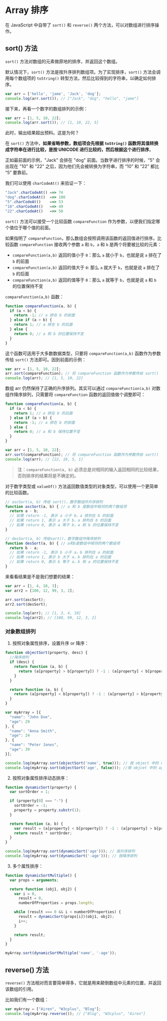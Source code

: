 Array 排序
===

在 JavaScript 中自带了 `sort()` 和 `reverse()` 两个方法，可以对数组进行排序操作。


## sort() 方法
`sort()` 方法对数组的元素做原地的排序，并返回这个数组。

默认情况下，`sort()` 方法是按升序排列数组项。为了实现排序，`sort()` 方法会调用每个数组项的 `toString()` 转型方法，然后比较得到的字符串，以确定如何排序。
```js
var arr = ['hello', 'jame', 'Jack', 'dog'];
console.log(arr.sort()); // ["Jack", "dog", "hello", "jame"]
```

接下来，再看一个数字的数组排列的示例：
```js
var arr = [1, 5, 10, 22];
console.log(arr.sort()); // [1, 10, 22, 5]
```

此时，输出结果超出预料。这是为何？

在 `sort()` 方法中，**如果省略参数，数组项会先根据 `toString()` 函数将其值转换成字符串在进行比较，是按 UNICODE 进行比较的，然后根据这个进行排序**。

正如最前面的示例，"Jack" 会排在 "dog" 前面。当数字进行排序的时候，"5" 会出现在 "10" 和 "22" 之后，因为他们先会被转换为字符串，而 “10” 和 “22” 都比 “5” 要靠前。

我们可以使用 `charCodeAt()` 来验证一下：
```js
"Jack".charCodeAt() ==> 74
"dog".charCodeAt()  ==> 100
"5".charCodeAt()    ==> 53
"10".charCodeAt()   ==> 49
"22".charCodeAt()   ==> 50
```

`sort()` 方法可以接受一个比较函数 `compareFunction` 作为参数，以便我们指定哪个值位于哪个值的前面。

如果指明了 `compareFunction`，那么数组会按照调用该函数的返回值进行排序。比较函数 `compareFunction` 接收两个参数 `a` 和 `b`，`a` 和 `b` 是两个将要被比较的元素：

- `compareFunction(a,b)` 返回的值小于 `0`：那么 `a` 就小于 `b`，也就是说 `a` 排在了 `b` 的前面
- `compareFunction(a,b)` 返回的值大于 `0`: 那么 `a` 就大于 `b`，也就是说 `a` 排在了 `b` 的后面
- `compareFunction(a,b)` 返回的值等于 `0`：那么 `a` 就等于 `b`，也就是说 `a` 和 `b` 的位置保持不变

`compareFunction(a,b)` 函数：
```js
function compareFunction(a, b) {
  if (a < b) {
    return -1; // a 排在 b 的前面
  } else if (a > b) {
    return 1; // a 排在 b 的后面
  } else {
    return 0; // a 和 b 的位置保持不变
  }
}
```

这个函数可适用于大多数数据类型，只要将 `compareFunction(a,b)` 函数作为参数传给 `sort()` 方法即可。因到前面的示例：
```js
var arr = [1, 5, 10, 22];
arr.sort(compareFunction); // 将 compareFunction 函数作为参数传给 sort()
console.log(arr); // [1, 5, 10, 22]
```

数组 arr 仍然保持了正确的升序排列。其实可以通过 `compareFunction(a,b)` 对数组作降序排列，只需要将 `compareFunction` 函数的返回值做个调整即可：
```js
function compareFunction(a, b) {
  if (a < b) {
    return 1; // a 排在 b 的后面
  } else if (a > b) {
    return -1; // a 排在 b 的前面
  } else {
    return 0; // a 和 b 保持位置不变
  }
}

var arr = [1, 5, 10, 22];
arr.sort(compareFunction); // 将 compareFunction 函数作为参数传给 sort()
console.log(arr); // [22, 10, 5, 1]
```

> 注：`compareFunction(a, b)` 必须总是对相同的输入返回相同的比较结果，否则排序的结果将是不确定的。

对于数字类型或 `valueOf()` 方法返回数值类型的对象类型，可以使用一个更简单的比较函数。
```js
// ascSort(a, b) 传给 sort()，数字数组作升序排列
function ascSort(a, b) { // a 和 b 是数组中相邻的两个数组项
  return a - b;
  // 如果 return -1, 表示 a 小于 b，a 排列在 b 的前面
  // 如果 return 1, 表示 a 大于 b，a 排列在 b 的后面
  // 如果 return 0, 表示 a 等于 b，a 和 b 的位置保持不变
}

// desSort(a, b) 传给sort()，数字数组作降序排列
function desSort(a, b) { // a和b是数组中相邻的两个数组项
  return b - a;
  // 如果 return -1, 表示 b 小于 a，b 排列在 a 的前面
  // 如果 return 1, 表示 b 大于 a，b 排列在 a 的后面
  // 如果 return 0, 表示 b 等于 a，b 和 a 的位置保持不变
}
```

来看看结果是不是我们想要的结果：
```js
var arr = [1, 4, 10, 3];
var arr2 = [100, 12, 99, 3, 2];

arr.sort(ascSort);
arr2.sort(desSort);

console.log(arr); // [1, 3, 4, 10]
console.log(arr2); // [100, 99, 12, 3, 2]
```

### 对象数组排列
1. 按照对象属性排序，设置升序 or 降序：
```js
function objectSort(property, desc) {
  //降序排列
  if (desc) {
    return function (a, b) {
      return (a[property] > b[property]) ? -1 : (a[property] < b[property]) ? 1 : 0;
    }
  }

  return function (a, b) {
    return (a[property] < b[property]) ? -1 : (a[property] > b[property]) ? 1 : 0;
  }
}

var myArray = [{
  "name": "John Doe",
  "age": 29
}, {
  "name": "Anna Smith",
  "age": 24
}, {
  "name": "Peter Jones",
  "age": 39
}];

console.log(myArray.sort(objectSort('name', true))); // 按 object 中的 name 的降序排列
console.log(myArray.sort(objectSort('age', false))); //按 objcet 中的 age 升序排列
```

2. 按照对象属性排序动态排序：
```js
function dynamicSort(property) {
  var sortOrder = 1;

  if (property[0] === "-") {
    sortOrder = -1;
    property = property.substr(1);
  }

  return function (a, b) {
    var result = (a[property] < b[property]) ? -1 : (a[property] > b[property]) ? 1 : 0;
    return result * sortOrder;
  }
}

console.log(myArray.sort(dynamicSort('age'))); // 按升序排列
console.log(myArray.sort(dynamicSort('-age'))); // 按降序排列
```

3. 多个属性排序：
```js
function dynamicSortMultiple() {
  var props = arguments;

  return function (obj1, obj2) {
    var i = 0,
      result = 0,
      numberOfProperties = props.length;

    while (result === 0 && i < numberOfProperties) {
      result = dynamicSort(props[i])(obj1, obj2);
      i++;
    }

    return result;
  }
}

myArray.sort(dynamicSortMultiple('name', '-age'));
```


## reverse() 方法
`reverse()` 方法相对而言要简单得多，它就是用来颠倒数组中元素的位置，并返回该数组的引用。

比如我们有一个数组：
```js
var myArray = ["Airen", "W3cplus", "Blog"];
console.log(myArray.reverse()); // ["Blog", "W3cplus", "Airen"]
```